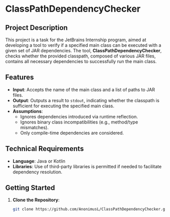 # ClassPathDependencyChecker

## Project Description
This project is a task for the JetBrains Internship program, aimed at developing a tool to verify if a specified main class can be executed with a given set of JAR dependencies. The tool, **ClassPathDependencyChecker**, checks whether the provided classpath, composed of various JAR files, contains all necessary dependencies to successfully run the main class.

## Features
- **Input**: Accepts the name of the main class and a list of paths to JAR files.
- **Output**: Outputs a result to `stdout`, indicating whether the classpath is sufficient for executing the specified main class.
- **Assumptions**:
  - Ignores dependencies introduced via runtime reflection.
  - Ignores binary class incompatibilities (e.g., method/type mismatches).
  - Only compile-time dependencies are considered.

## Technical Requirements
- **Language**: Java or Kotlin
- **Libraries**: Use of third-party libraries is permitted if needed to facilitate dependency resolution.

## Getting Started
1. **Clone the Repository**:
   ```bash
   git clone https://github.com/AnonimusL/ClassPathDependencyChecker.git

